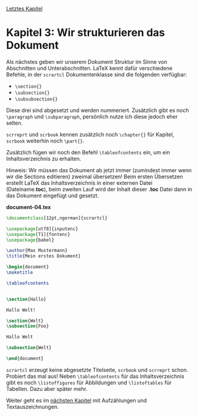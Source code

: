 [Letztes Kapitel](Kapitel2.md)

# Kapitel 3: Wir strukturieren das Dokument


Als nächstes geben wir unserem Dokument Struktur im Sinne von Abschnitten und Unterabschnitten. LaTeX kennt dafür verschiedene Befehle, in der `scrartcl` Dokumentenklasse sind die folgenden verfügbar:

* `\section{}`
* `\subsection{}`
* `\subsubsection{}`

Diese drei sind abgesetzt und werden nummeriert. Zusätzlich gibt es noch `\paragraph` und `\subparagraph`, persönlich nutze ich diese jedoch eher selten.

`scrreprt` und `scrbook` kennen zusätzlich noch `\chapter{}` für Kapitel, `scrbook` weiterhin noch `\part{}`.

Zusätzlich fügen wir noch den Befehl `\tableofcontents` ein, um ein Inhaltsverzeichnis zu erhalten. 

Hinweis: Wir müssen das Dokument ab jetzt immer (zumindest immer wenn wir die Sections editieren) zweimal übersetzen! Beim ersten Übersetzen erstellt LaTeX das Inhaltsverzeichnis in einer externen Datei (Dateiname.**toc**), beim zweiten Lauf wird der Inhalt dieser **.toc** Datei dann in das Dokument eingefügt und gesetzt.

**document-04.tex**
```latex
\documentclass[12pt,ngerman]{scrartcl}

\usepackage[utf8]{inputenc}
\usepackage[T1]{fontenc}
\usepackage{babel}

\author{Max Mustermann}
\title{Mein erstes Dokument}

\begin{document}
\maketitle

\tableofcontents


\section{Hallo}

Hallo Welt!

\section{Welt}
\subsection{Foo}

Hallo Welt

\subsection{Welt}

\end{document}
```

`scrartcl` erzeugt keine abgesetzte Titelseite, `scrbook` und `scrreprt` schon. Probiert das mal aus! Neben `\tableofcontents` für das Inhaltsverzeichnis gibt es noch `\listoffigures` für Abbildungen und `\listoftables` für Tabellen. Dazu aber später mehr.

Weiter geht es im [nächsten Kapitel](Kapitel4.md) mit Aufzählungen und Textauszeichnungen.